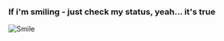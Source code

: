 ### If i'm smiling - just check my status, yeah... it's true
![Smile](https://www.meme-arsenal.com/memes/31b51255d61f1c9ff104146e59a30790.jpg)
